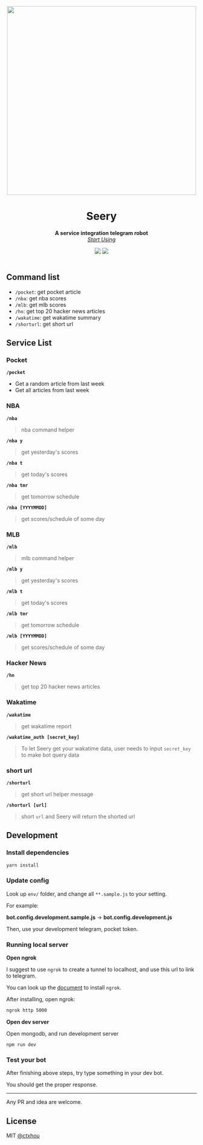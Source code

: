 <div align="center">
	<img src="https://i.imgur.com/aAxk4n8.png" width="500"/>
	<h1>Seery</h1>
	<p>
		<b>A service integration telegram robot</b>
		<br>
		<i><a href="http://t.me/SeeryBot">Start Using</a></i>
	</p>
	<a href="https://circleci.com/gh/ctxhou/seery/tree/master"><img src="https://circleci.com/gh/ctxhou/seery/tree/master.svg?style=svg"/></a>	
	<a href="https://codecov.io/gh/ctxhou/seery"><img src="https://codecov.io/gh/ctxhou/seery/branch/master/graph/badge.svg"/></a>
	<br>
	<br>
</div>

## Command list

* `/pocket`: get pocket article
* `/nba`: get nba scores
* `/mlb`: get mlb scores
* `/hn`: get top 20 hacker news articles
* `/wakatime`: get wakatime summary
* `/shorturl`: get short url

## Service List

### Pocket

**`/pocket`**

* Get a random article from last week
* Get all articles from last week

### NBA

**`/nba`**

> nba command helper

**`/nba y`**

> get yesterday's scores

**`/nba t`**

> get today's scores

**`/nba tmr`**

> get tomorrow schedule

**`/nba [YYYYMMDD]`**

> get scores/schedule of some day

### MLB

**`/mlb`**

> mlb command helper

**`/mlb y`**

> get yesterday's scores

**`/mlb t`**

> get today's scores

**`/mlb tmr`**

> get tomorrow schedule

**`/mlb [YYYYMMDD]`**

> get scores/schedule of some day

### Hacker News

**`/hn`**

> get top 20 hacker news articles

### Wakatime

**`/wakatime`**

> get wakatime report

**`/wakatime_auth [secret_key]`**

> To let Seery get your wakatime data, user needs to input `secret_key` to make bot query data

### short url

**`/shorturl`**

> get short url helper message

**`/shorturl [url]`**

> short `url` and Seery will return the shorted url

## Development

### Install dependencies

```bash
yarn install
```

### Update config

Look up `env/` folder, and change all `**.sample.js` to your setting.

For example:

**bot.config.development.sample.js** → **bot.config.development.js**

Then, use your development telegram, pocket token.

### Running local server

**Open ngrok**

I suggest to use `ngrok` to create a tunnel to localhost, and use this url to link to telegram.

You can look up the [document](https://ngrok.com/) to install `ngrok`.

After installing, open ngrok:

```bash
ngrok http 5000
```

**Open dev server**

Open mongodb, and run development server

```
npm run dev
```

### Test your bot

After finishing above steps, try type something in your dev bot.

You should get the proper response.

<hr/>

Any PR and idea are welcome.

## License

MIT [@ctxhou](https://github.com/ctxhou)
